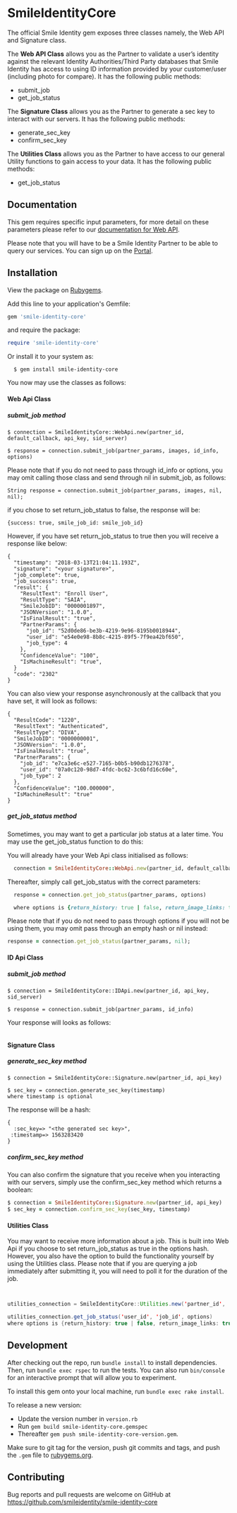 # SmileIdentityCore

The official Smile Identity gem exposes three classes namely, the Web API and Signature class.

The **Web API Class** allows you as the Partner to validate a user’s identity against the relevant Identity Authorities/Third Party databases that Smile Identity has access to using ID information provided by your customer/user (including photo for compare). It has the following public methods:
- submit_job
- get_job_status

The **Signature Class** allows you as the Partner to generate a sec key to interact with our servers. It has the following public methods:
- generate_sec_key
- confirm_sec_key

The **Utilities Class** allows you as the Partner to have access to our general Utility functions to gain access to your data. It has the following public methods:
- get_job_status

## Documentation

This gem requires specific input parameters, for more detail on these parameters please refer to our [documentation for Web API](https://docs-smileid.herokuapp.com/docs#web-api-introduction).

Please note that you will have to be a Smile Identity Partner to be able to query our services. You can sign up on the [Portal](https://test-smileid.herokuapp.com/signup?products[]=1-IDVALIDATION&products[]=2-AUTHENTICATION).

## Installation

View the package on [Rubygems](https://rubygems.org/gems/smile-identity-core).

Add this line to your application's Gemfile:

```ruby
gem 'smile-identity-core'
```
and require the package:

```ruby
require 'smile-identity-core'
```

Or install it to your system as:

```
  $ gem install smile-identity-core
```

You now may use the classes as follows:

#### Web Api Class

##### submit_job method
```
$ connection = SmileIdentityCore::WebApi.new(partner_id, default_callback, api_key, sid_server)

$ response = connection.submit_job(partner_params, images, id_info, options)
```

Please note that if you do not need to pass through id_info or options, you may omit calling those class and send through nil in submit_job, as follows:
```
String response = connection.submit_job(partner_params, images, nil, nil);
```

if you chose to set return_job_status to false, the response will be:
```
{success: true, smile_job_id: smile_job_id}
```

However, if you have set return_job_status to true then you will receive a response like below:
```
{
  "timestamp": "2018-03-13T21:04:11.193Z",
  "signature": "<your signature>",
  "job_complete": true,
  "job_success": true,
  "result": {
    "ResultText": "Enroll User",
    "ResultType": "SAIA",
    "SmileJobID": "0000001897",
    "JSONVersion": "1.0.0",
    "IsFinalResult": "true",
    "PartnerParams": {
      "job_id": "52d0de86-be3b-4219-9e96-8195b0018944",
      "user_id": "e54e0e98-8b8c-4215-89f5-7f9ea42bf650",
      "job_type": 4
    },
    "ConfidenceValue": "100",
    "IsMachineResult": "true",
  }
  "code": "2302"
}
```
You can also view your response asynchronously at the callback that you have set, it will look as follows:
```
{
  "ResultCode": "1220",
  "ResultText": "Authenticated",
  "ResultType": "DIVA",
  "SmileJobID": "0000000001",
  "JSONVersion": "1.0.0",
  "IsFinalResult": "true",
  "PartnerParams": {
    "job_id": "e7ca3e6c-e527-7165-b0b5-b90db1276378",
    "user_id": "07a0c120-98d7-4fdc-bc62-3c6bfd16c60e",
    "job_type": 2
  },
  "ConfidenceValue": "100.000000",
  "IsMachineResult": "true"
}
```

##### get_job_status method
Sometimes, you may want to get a particular job status at a later time. You may use the get_job_status function to do this:

You will already have your Web Api class initialised as follows:
```ruby
  connection = SmileIdentityCore::WebApi.new(partner_id, default_callback, api_key, sid_server)
```

Thereafter, simply call get_job_status with the correct parameters:
```ruby
  response = connection.get_job_status(partner_params, options)

  where options is {return_history: true | false, return_image_links: true | false}
```

Please note that if you do not need to pass through options if you will not be using them, you may omit pass through an empty hash or nil instead:
```ruby
response = connection.get_job_status(partner_params, nil);
```

#### ID Api Class


##### submit_job method
```
$ connection = SmileIdentityCore::IDApi.new(partner_id, api_key, sid_server)

$ response = connection.submit_job(partner_params, id_info)
```


Your response will looks as follows:
```
```


#### Signature Class

##### generate_sec_key method

```
$ connection = SmileIdentityCore::Signature.new(partner_id, api_key)

$ sec_key = connection.generate_sec_key(timestamp)
where timestamp is optional

```

The response will be a hash:

```
{
  :sec_key=> "<the generated sec key>",
 :timestamp=> 1563283420
}
```

##### confirm_sec_key method

You can also confirm the signature that you receive when you interacting with our servers, simply use the confirm_sec_key method which returns a boolean:

```ruby
$ connection = SmileIdentityCore::Signature.new(partner_id, api_key)
$ sec_key = connection.confirm_sec_key(sec_key, timestamp)
```

#### Utilities Class

You may want to receive more information about a job. This is built into Web Api if you choose to set return_job_status as true in the options hash. However, you also have the option to build the functionality yourself by using the Utilities class. Please note that if you are querying a job immediately after submitting it, you will need to poll it for the duration of the job.

```java


utilities_connection = SmileIdentityCore::Utilities.new('partner_id', 'api_key' , sid_server)

utilities_connection.get_job_status('user_id', 'job_id', options)
where options is {return_history: true | false, return_image_links: true | false}
```

## Development

After checking out the repo, run `bundle install` to install dependencies. Then, run `bundle exec rspec` to run the tests. You can also run `bin/console` for an interactive prompt that will allow you to experiment.

To install this gem onto your local machine, run `bundle exec rake install`.

To release a new version:
- Update the version number in `version.rb`
- Run `gem build smile-identity-core.gemspec`
- Thereafter `gem push smile-identity-core-version.gem`.

Make sure to git tag for the version, push git commits and tags, and push the `.gem` file to [rubygems.org](https://rubygems.org).

## Contributing

Bug reports and pull requests are welcome on GitHub at https://github.com/smileidentity/smile-identity-core

